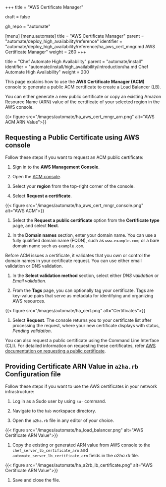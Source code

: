 +++
title = "AWS Certificate Manager"

draft = false

gh_repo = "automate"

[menu]
  [menu.automate]
    title = "AWS Certificate Manager"
    parent = "automate/deploy_high_availability/reference"
    identifier = "automate/deploy_high_availability/reference/ha_aws_cert_mngr.md AWS Certificate Manager"
    weight = 260
+++

title = "Chef Automate High Availability"
    parent = "automate/install"
    identifier = "automate/install/high_availability/introduction/ha.md Chef Automate High Availability"
    weight = 200

This page explains how to use the **AWS Certificate Manager (ACM)** console to generate a public ACM certificate to create a Load Balancer (LB).

You can either generate a new public certificate or copy an existing Amazon Resource Name (ARN) value of the certificate of your selected region in the AWS console.

{{< figure src="/images/automate/ha_aws_cert_mngr_arn.png" alt="AWS ACM ARN Value">}}

## Requesting a Public Certificate using AWS console

Follow these steps if you want to request an ACM public certificate:

1. Sign in to the **AWS Management Console**.

1. Open the [ACM console](https://console.aws.amazon.com/acm/home).

1. Select your **region** from the top-right corner of the console.

1. Select **Request a certificate**.

{{< figure src="/images/automate/ha_aws_cert_mngr_console.png" alt="AWS ACM">}}

1. Select the **Request a public certificate** option from the **Certificate type** page, and select **Next**.

1. In the **Domain names** section, enter your domain name. You can use a fully qualified domain name (FQDN), such as `www.example.com`, or a bare domain name such as `example.com`.

  Before ACM issues a certificate, it validates that you own or control the domain names in your certificate request. You can use either email validation or DNS validation.

1. In the **Select validation method** section, select either *DNS validation* or *Email validation*.

1. From the **Tags** page, you can optionally tag your certificate. Tags are key-value pairs that serve as metadata for identifying and organizing AWS resources.

  {{< figure src="/images/automate/ha_cert.png" alt="Certificates">}}

1. Select **Request**. The console returns you to your certificate list after processing the request, where your new certificate displays with status, *Pending validation*.

You can also request a public certificate using the Command Line Interface (CLI). For detailed information on requesting these certificates, refer  [AWS documentation on requesting a public certificate](https://docs.aws.amazon.com/acm/latest/userguide/gs-acm-request-public.html).

## Providing Certificate ARN Value in `a2ha.rb` Configuration file

Follow these steps if you want to use the AWS certificates in your network infrastructure:

1. Log in as a Sudo user by using `su-` command.

1. Navigate to the `hab` workspace directory.

1. Open the `a2ha.rb` file in any editor of your choice.

{{< figure src="/images/automate/ha_load_balancer.png" alt="AWS Certificate ARN Value">}}

1. Copy the existing or generated ARN value from AWS console to the `chef_server_lb_certificate_arn` and `automate_server_lb_certificate_arn` fields in the *a2ha.rb* file.

{{< figure src="/images/automate/ha_a2rb_lb_certificate.png" alt="AWS Certificate ARN Value">}}

1. Save and close the file.
